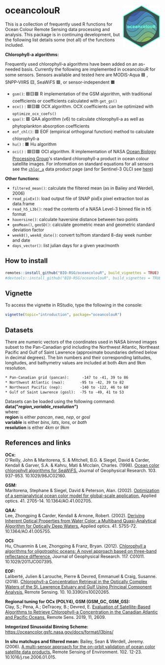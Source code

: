 # oceancolouR <a href='https://github.com/BIO-RSG/oceancolouR/blob/master/README.md'><img src='man/figures/logoraw.png' align="right" height="139" /></a>


This is a collection of frequently used R functions for Ocean Colour Remote Sensing data processing and analysis.
This package is in continuing development, but the following list details some (not all) of the functions included.

**Chlorophyll-a algorithms:**

Frequently used chlorophyll-a algorithms have been added on an as-needed basis. Currently the following are implemented in oceancolouR for some sensors. Sensors available and tested here are MODIS-Aqua :blue_square: , SNPP-VIIRS :yellow_square:, SeaWiFS :green_square:, or sensor-independent :orange_square:

* `gsm()`: :blue_square::yellow_square::green_square: R implementation of the GSM algorithm, with traditional coefficients or coefficients calculated with `get_gs()`
* `ocx()` : :blue_square::yellow_square::green_square: OCX algorithm. OCX coefficients can be optimized with `optimize_ocx_coefs()`
* `qaa()`: :green_square: QAA algorithm (v6) to calculate chlorophyll-a as well as phytoplankton absorption coefficients
* `eof_chl()`: :green_square: EOF (empirical orthogonal function) method to calculate chlorophyll-a  
* `hu()` : :orange_square: Hu algorithm
* `oci()` : :blue_square::yellow_square::green_square: OCI algorithm. R implementation of NASA [Ocean Biology Processing Group](https://oceancolor.gsfc.nasa.gov/)'s standard chlorophyll-a product in ocean colour satellite images. For information on standard equations for all sensors see the [`chlor_a`](https://oceancolor.gsfc.nasa.gov/atbd/chlor_a/) data product page (and for Sentinel-3 OLCI see [here](https://forum.earthdata.nasa.gov/viewtopic.php?t=2370))


**Other functions:** 

* `filtered_mean()`: calculate the filtered mean (as in Bailey and Werdell, 2006)
* `read_pixEx()`: load output file of SNAP pixEx pixel extraction tool as data.frame
* `read_h5_L3b()`: read the contents of a NASA Level-3 binned file in h5 format
* `haversine()`: calculate haversine distance between two points
* `geoMean()`, `geoSD()`: calculate geometric mean and geometric standard deviation factor
* `week8()`, `week8_date()`: convert to/from standard 8-day week number and date
* `days_vector()`: list julian days for a given year/month

## How to install

``` r
remotes::install_github("BIO-RSG/oceancolouR", build_vignettes = TRUE)
#devtools::install_github("BIO-RSG/oceancolouR", build_vignettes = TRUE)
```

## Vignette

To access the vignette in RStudio, type the following in the console:  

``` r
vignette(topic="introduction", package="oceancolouR")
```


## Datasets

There are numeric vectors of the coordinates used in NASA binned images subset to the Pan-Canadian grid including the Northwest Atlantic, Northeast Pacific and Gulf of Saint Lawrence (approximate boundaries defined below in decimal degrees). The bin numbers and their corresponding latitudes, longitudes, and bathymetry values are included at both 4km and 9km resolution.

    * Pan-Canadian grid (pancan):      -147 to -41, 39 to 86  
    * Northwest Atlantic (nwa):       -95 to -42, 39 to 82  
    * Northeast Pacific (nep):        -140 to -122, 46 to 60  
    * Gulf of Saint Lawrence (gosl):  -75 to -49, 41 to 53  

Datasets can be loaded using the following command:  
__data("*region_variable_resolution*")__  
where:  
    **region** is either *pancan*, *nwa*, *nep*, or *gosl*  
    **variable** is either *bins*, *lats*, *lons*, or *bath*  
    **resolution** is either *4km* or *9km*  

## References and links

**OCx:**  
O'Reilly, John & Maritorena, S. & Mitchell, B.G. & Siegel, David & Carder, Kendall & Garver, S.A. & Kahru, Mati & Mcclain, Charles. (1998). [Ocean color chlorophyll algorithms for SeaWiFS.](https://doi.org/10.1029/98JC02160) Journal of Geophysical Research. 103. 937-953.  10.1029/98JC02160.

**GSM:**  
Maritorena, Stephane & Siegel, David & Peterson, Alan. (2002). [Optimization of a semianalytical ocean color model for global-scale application.](https://doi.org/10.1364/AO.41.002705) Applied optics. 41. 2705-14. 10.1364/AO.41.002705.  

**QAA:**  
Lee, Zhongping & Carder, Kendall & Arnone, Robert. (2002). [Deriving Inherent Optical Properties from Water Color: a Multiband Quasi-Analytical Algorithm for Optically Deep Waters.](https://doi.org/10.1364/AO.41.005755) Applied optics. 41. 5755-72. 10.1364/AO.41.005755.  

**OCI:**  
Hu, Chuanmin & Lee, Zhongping & Franz, Bryan. (2012). [Chlorophyll a algorithms for oligotrophic oceans: A novel approach based on three-band reflectance difference.](https://doi.org/10.1029/2011JC007395) Journal of Geophysical Research. 117. C01011. 10.1029/2011JC007395.  

**EOF:**  
Laliberté, Julien & Larouche, Pierre & Devred, Emmanuel & Craig, Susanne. (2018). [Chlorophyll-a Concentration Retrieval in the Optically Complex Waters of the St. Lawrence Estuary and Gulf Using Principal Component Analysis.](https://doi.org/10.3390/rs10020265) Remote Sensing. 10. 10.3390/rs10020265.  

**Regional tuning for OCx (POLY4), GSM (GSM_GC, GSM_GS):**  
Clay, S.; Pena, A.; DeTracey, B.; Devred, E. [Evaluation of Satellite-Based Algorithms to Retrieve Chlorophyll-a Concentration in the Canadian Atlantic and Pacific Oceans.](https://www.mdpi.com/2072-4292/11/22/2609/htm) Remote Sens. 2019, 11, 2609.  

**Integerized Sinusoidal Binning Scheme:**  
https://oceancolor.gsfc.nasa.gov/docs/format/l3bins/  

**In situ matchups and filtered mean:**
Bailey, Sean & Werdell, Jeremy. (2006). [A multi-sensor approach for the on-orbit validation of ocean color satellite data products.](https://www.sciencedirect.com/science/article/pii/S0034425706000472) Remote Sensing of Environment. 102. 12-23. 10.1016/j.rse.2006.01.015.



